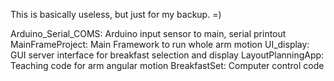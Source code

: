 This is basically useless, but just for my backup. =)

Arduino_Serial_COMS: 	Arduino input sensor to main, serial printout
MainFrameProject: 	Main Framework to run whole arm motion
UI_display:		GUI server interface for breakfast selection and display
LayoutPlanningApp:	Teaching code for arm angular motion
BreakfastSet:		Computer control code
